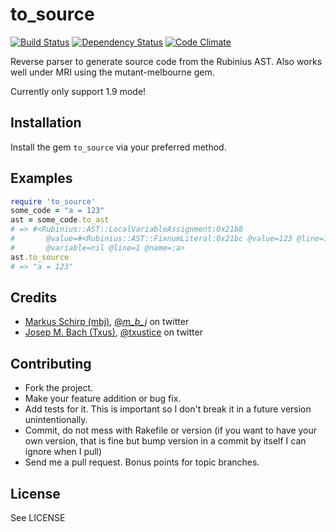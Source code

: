 to_source
=========

[![Build Status](https://secure.travis-ci.org/mbj/to_source.png?branch=master)](http://travis-ci.org/mbj/to_source)
[![Dependency Status](https://gemnasium.com/mbj/to_source.png)](https://gemnasium.com/mbj/to_source)
[![Code Climate](https://codeclimate.com/badge.png)](https://codeclimate.com/github/mbj/to_source)

Reverse parser to generate source code from the Rubinius AST. Also works well under MRI using the mutant-melbourne gem.

Currently only support 1.9 mode!

Installation
------------

Install the gem ```to_source``` via your preferred method.

Examples
--------

```ruby
require 'to_source'
some_code = "a = 123"
ast = some_code.to_ast
# => #<Rubinius::AST::LocalVariableAssignment:0x21b8
#       @value=#<Rubinius::AST::FixnumLiteral:0x21bc @value=123 @line=1>
#       @variable=nil @line=1 @name=:a>
ast.to_source
# => "a = 123"
```

Credits
-------

* [Markus Schirp (mbj)](https://github.com/mbj), [@_m_b_j_](http://twitter.com/_m_b_j_) on twitter
* [Josep M. Bach (Txus)](http://txustice.me), [@txustice](http://twitter.com/txustice) on twitter


Contributing
-------------

* Fork the project.
* Make your feature addition or bug fix.
* Add tests for it. This is important so I don't break it in a
  future version unintentionally.
* Commit, do not mess with Rakefile or version
  (if you want to have your own version, that is fine but bump version in a commit by itself I can ignore when I pull)
* Send me a pull request. Bonus points for topic branches.

License
-------

See LICENSE
